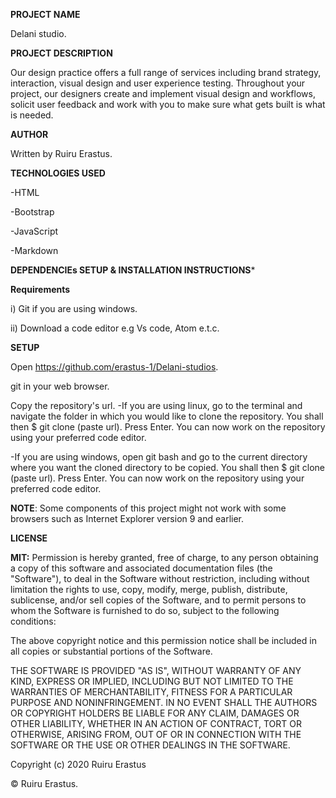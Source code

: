 **PROJECT NAME**

Delani studio.

**PROJECT DESCRIPTION**

Our design practice offers a full range of services including brand strategy, interaction, visual design and user experience testing. Throughout your project, our designers create and implement visual design and workflows, solicit user feedback and work with you to make sure what gets built is what is needed.

**AUTHOR**

Written by Ruiru Erastus.

**TECHNOLOGIES USED**

-HTML

-Bootstrap

-JavaScript

-Markdown

**DEPENDENCIEs
SETUP & INSTALLATION INSTRUCTIONS***

**Requirements**

i) Git if you are using windows. 

ii) Download a code editor e.g Vs code, Atom e.t.c.

**SETUP**

Open https://github.com/erastus-1/Delani-studios.

git in your web browser.

Copy the repository's url. -If you are using linux, go to the terminal and navigate the folder in which you would like to clone the repository. You shall then $ git clone (paste url). Press Enter. You can now work on the repository using your preferred code editor.

-If you are using windows, open git bash and go to the current directory where you want the cloned directory to be copied. You shall then $ git clone (paste url). Press Enter. You can now work on the repository using your preferred code editor.

**NOTE**: Some components of this project might not work with some browsers such as Internet Explorer version 9 and earlier.

**LICENSE**

**MIT:** Permission is hereby granted, free of charge, to any person obtaining a copy of this software and associated documentation files (the "Software"), to deal in the Software without restriction, including without limitation the rights to use, copy, modify, merge, publish, distribute, sublicense, and/or sell copies of the Software, and to permit persons to whom the Software is furnished to do so, subject to the following conditions:

The above copyright notice and this permission notice shall be included in all copies or substantial portions of the Software.

THE SOFTWARE IS PROVIDED "AS IS", WITHOUT WARRANTY OF ANY KIND, EXPRESS OR IMPLIED, INCLUDING BUT NOT LIMITED TO THE WARRANTIES OF MERCHANTABILITY, FITNESS FOR A PARTICULAR PURPOSE AND NONINFRINGEMENT. IN NO EVENT SHALL THE AUTHORS OR COPYRIGHT HOLDERS BE LIABLE FOR ANY CLAIM, DAMAGES OR OTHER LIABILITY, WHETHER IN AN ACTION OF CONTRACT, TORT OR OTHERWISE, ARISING FROM, OUT OF OR IN CONNECTION WITH THE SOFTWARE OR THE USE OR OTHER DEALINGS IN THE SOFTWARE.

Copyright (c) 2020 Ruiru Erastus

© Ruiru Erastus.
